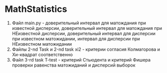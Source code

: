 # MathStatistics
1) Файл main.py - доверительный интервал для матождания при известной дисперсии, доверительный интервал для матождания при НЕизвестной дисперсии, доверительный интервал для дисперсии при известном матожидании, интервал для дисперсии при НЕизвестном матожидании
2) Файлы 2-nd Task и 2-nd task xi2 - критерии согласия Колмагорова и Хи-квадрат соответственно
3) Файл 3-rd task T-test - критерий Стьюдента и критерий Фишера проверки равенства матожиданий и дисперсий выборок
